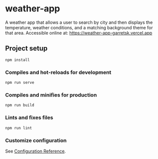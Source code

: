 # weather-app

A weather app that allows a user to search by city and then displays the temperature, weather conditions, and a matching background theme for that area. Accessible online at: https://weather-app-garretsk.vercel.app


## Project setup
```
npm install
```

### Compiles and hot-reloads for development
```
npm run serve
```

### Compiles and minifies for production
```
npm run build
```

### Lints and fixes files
```
npm run lint
```

### Customize configuration
See [Configuration Reference](https://cli.vuejs.org/config/).
